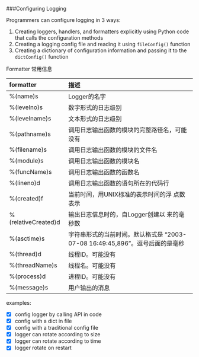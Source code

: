 ###Configuring Logging

Programmers can configure logging in 3 ways:

1. Creating loggers, handlers, and formatters explicitly using Python code
that calls the configuration methods
2. Creating a logging config file and reading it using `fileConfig()` function
3. Creating a dictionary of configuration information and passing it to the
`dictConfig()` function

Formatter 常用信息

|formatter| 描述|
|:--------------------|:-------------------------------------|
|%(name)s | Logger的名字|
|%(levelno)s | 数字形式的日志级别|
|%(levelname)s | 文本形式的日志级别|
|%(pathname)s | 调用日志输出函数的模块的完整路径名，可能没有|
|%(filename)s | 调用日志输出函数的模块的文件名|
|%(module)s | 调用日志输出函数的模块名|
|%(funcName)s | 调用日志输出函数的函数名|
|%(lineno)d | 调用日志输出函数的语句所在的代码行|
|%(created)f | 当前时间，用UNIX标准的表示时间的浮 点数表示|
|%(relativeCreated)d | 输出日志信息时的，自Logger创建以 来的毫秒数|
|%(asctime)s | 字符串形式的当前时间。默认格式是 “2003-07-08 16:49:45,896”。逗号后面的是毫秒|
|%(thread)d | 线程ID。可能没有|
|%(threadName)s | 线程名。可能没有|
|%(process)d | 进程ID。可能没有|
|%(message)s | 用户输出的消息|

examples:

- [x] config logger by calling API in code
- [x] config with a dict in file
- [x] config with a traditional config file
- [x] logger can rotate according to size
- [x] logger can rotate according to time
- [x] logger rotate on restart
